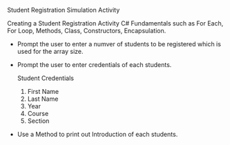 Student Registration Simulation Activity

Creating a Student Registration Activity C# Fundamentals such as For Each, For Loop, Methods, Class, Constructors, Encapsulation.

- Prompt the user to enter a numver of students to be registered which is used for the array size.
- Prompt the user to enter credentials of each students.
  
  Student Credentials
    1. First Name
    2. Last Name
    3. Year
    4. Course
    5. Section
       
- Use a Method to print out Introduction of each students.
  
